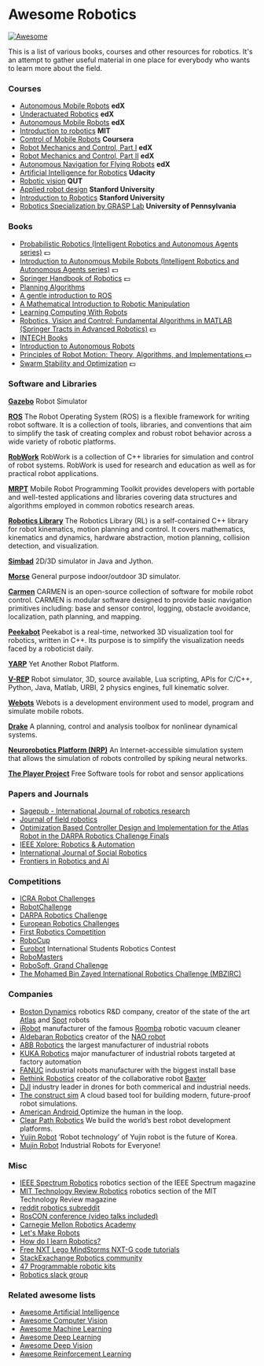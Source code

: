 Awesome Robotics
================

[![Awesome](https://cdn.rawgit.com/sindresorhus/awesome/d7305f38d29fed78fa85652e3a63e154dd8e8829/media/badge.svg)](https://github.com/sindresorhus/awesome)

This is a list of various books, courses and other resources for robotics. It's an attempt to gather useful material in one place for everybody who wants to learn more about the field.


### Courses ###
* [Autonomous Mobile Robots](https://courses.edx.org/courses/course-v1:ETHx+AMRx+1T2015/info) **edX**
* [Underactuated Robotics](https://courses.edx.org/courses/course-v1:MITx+6.832x_2+3T2015/info) **edX**
* [Autonomous Mobile Robots](https://courses.edx.org/courses/ETHx/AMRx/1T2014/info) **edX**
* [Introduction to robotics](http://ocw.mit.edu/courses/mechanical-engineering/2-12-introduction-to-robotics-fall-2005/) **MIT**
* [Control of Mobile Robots](https://www.coursera.org/course/conrob) **Coursera**
* [Robot Mechanics and Control, Part I](https://www.edx.org/course/robot-mechanics-control-part-i-snux-snu446-345-1x) **edX**
* [Robot Mechanics and Control, Part II](https://www.edx.org/course/robot-mechanics-control-part-ii-snux-snu446-345-2x) **edX**
* [Autonomous Navigation for Flying Robots](https://www.edx.org/course/autonomous-navigation-flying-robots-tumx-autonavx-0) **edX**
* [Artificial Intelligence for Robotics](https://www.udacity.com/course/artificial-intelligence-for-robotics--cs373) **Udacity**
* [Robotic vision](https://www.qut.edu.au/study/short-courses-and-professional-development/short-courses/robotic-vision) **QUT**
* [Applied robot design](https://www.youtube.com/user/StanfordCS235/videos) **Stanford University**
* [Introduction to Robotics](https://see.stanford.edu/Course/CS223A) **Stanford University**
* [Robotics Specialization by GRASP Lab](https://www.coursera.org/specializations/robotics) **University of Pennsylvania**


### Books ###
* [Probabilistic Robotics (Intelligent Robotics and Autonomous Agents series)](http://www.amazon.com/Probabilistic-Robotics-Intelligent-Autonomous-Agents/dp/0262201623/)  :dollar:
* [Introduction to Autonomous Mobile Robots (Intelligent Robotics and Autonomous Agents series)](http://www.amazon.com/Introduction-Autonomous-Mobile-Intelligent-Robotics/dp/0262015358/)  :dollar:
* [Springer Handbook of Robotics](http://www.amazon.com/Springer-Handbook-Robotics-Bruno-Siciliano/dp/354023957X)  :dollar:
* [Planning Algorithms](http://planning.cs.uiuc.edu/)
* [A gentle introduction to ROS](https://cse.sc.edu/~jokane/agitr/agitr-letter.pdf)
* [A Mathematical Introduction to Robotic Manipulation](http://www.cds.caltech.edu/~murray/mlswiki/?title=First_edition)
* [Learning Computing With Robots](http://wiki.roboteducation.org/Introduction_to_Computer_Science_via_Robots)
* [Robotics, Vision and Control: Fundamental Algorithms in MATLAB (Springer Tracts in Advanced Robotics)](http://www.amazon.com/Robotics-Vision-Control-Fundamental-Algorithms/dp/3642201431)  :dollar:
* [INTECH Books](http://www.intechopen.com/subjects/robotics)
* [Introduction to Autonomous Robots](https://github.com/correll/Introduction-to-Autonomous-Robots/releases)
* [Principles of Robot Motion: Theory, Algorithms, and Implementations ](https://www.amazon.com/Principles-Robot-Motion-Implementations-Intelligent/dp/0262033275) :dollar:
* [Swarm Stability and Optimization](http://www.springer.com/us/book/9783642180408) :dollar:


### Software and Libraries ###
[**Gazebo**](http://gazebosim.org/)
Robot Simulator

[**ROS**](http://www.ros.org/)
The Robot Operating System (ROS) is a flexible framework for writing robot software. It is a collection of tools, libraries, and conventions that aim to simplify the task of creating complex and robust robot behavior across a wide variety of robotic platforms.

[**RobWork**](http://www.robwork.dk/jrobwork/)
RobWork is a collection of C++ libraries for simulation and control of robot systems. RobWork is used for research and education as well as for practical robot applications.

[**MRPT**](http://www.mrpt.org/)
Mobile Robot Programming Toolkit provides developers with portable and well-tested applications and libraries covering data structures and algorithms employed in common robotics research areas.

[**Robotics Library**](http://www.roboticslibrary.org/)
The Robotics Library (RL) is a self-contained C++ library for robot kinematics, motion planning and control. It covers mathematics, kinematics and dynamics, hardware abstraction, motion planning, collision detection, and visualization.

[**Simbad**](http://simbad.sourceforge.net/)
2D/3D simulator in Java and Jython.

[**Morse**](https://www.openrobots.org/wiki/morse/)
General purpose indoor/outdoor 3D simulator.

[**Carmen**](http://carmen.sourceforge.net/)
CARMEN is an open-source collection of software for mobile robot control. CARMEN is modular software designed to provide basic navigation primitives including: base and sensor control, logging, obstacle avoidance, localization, path planning, and mapping.

[**Peekabot**](http://www.peekabot.org/)
Peekabot is a real-time, networked 3D visualization tool for robotics, written in C++. Its purpose is to simplify the visualization needs faced by a roboticist daily.

[**YARP**](http://www.yarp.it/)
Yet Another Robot Platform.

[**V-REP**](http://www.coppeliarobotics.com/)
Robot simulator, 3D, source available, Lua scripting, APIs for C/C++, Python, Java, Matlab, URBI, 2 physics engines, full kinematic solver.

[**Webots**](https://www.cyberbotics.com/overview)
Webots is a development environment used to model, program and simulate mobile robots.

[**Drake**](http://drake.mit.edu/)
A planning, control and analysis toolbox for nonlinear dynamical systems.

[**Neurorobotics Platform (NRP)**](http://131.159.60.234/fileadmin/platform/)
An Internet-accessible simulation system that allows the simulation of robots controlled by spiking neural networks.

[**The Player Project**](http://playerstage.sourceforge.net/)
Free Software tools for robot and sensor applications 


### Papers and Journals ###
* [Sagepub - International Journal of robotics research](http://www.ijrr.org/)
* [Journal of field robotics](http://www.journalfieldrobotics.org/Home.html)
* [Optimization Based Controller Design and Implementation for the
Atlas Robot in the DARPA Robotics Challenge Finals](https://www.cs.cmu.edu/~cga/drc/ICHR15_0025_MS.pdf)
* [IEEE Xplore: Robotics & Automation](http://ieeexplore.ieee.org/xpl/RecentIssue.jsp?punumber=100)
* [International Journal of Social Robotics](http://www.springer.com/engineering/robotics/journal/12369)
* [Frontiers in Robotics and AI](http://journal.frontiersin.org/journal/robotics-and-ai)


### Competitions ###
* [ICRA Robot Challenges](http://icra2015.org/conference/robot-challenges)
* [RobotChallenge](http://www.robotchallenge.org/)
* [DARPA Robotics Challenge](http://www.theroboticschallenge.org/)
* [European Robotics Challenges](http://www.euroc-project.eu/)
* [First Robotics Competition](http://www.firstinspires.org/robotics/frc)
* [RoboCup](http://www.robocup.org/)
* [Eurobot](http://www.eurobot.org/) International Students Robotics Contest
* [RoboMasters](http://www.robomasters.com/en/)
* [RoboSoft, Grand Challenge](http://www.robosoftca.eu/)
* [The Mohamed Bin Zayed International Robotics Challenge (MBZIRC)](http://www.mbzirc.com)


### Companies ###
* [Boston Dynamics](http://www.bostondynamics.com/) robotics R&D company, creator of the state of the art [Atlas](https://www.youtube.com/watch?v=rVlhMGQgDkY) and [Spot](https://www.youtube.com/watch?v=M8YjvHYbZ9w) robots
* [iRobot](http://www.irobot.com/) manufacturer of the famous [Roomba](https://en.wikipedia.org/wiki/Roomba) robotic vacuum cleaner
* [Aldebaran Robotics](https://www.aldebaran.com/en) creator of the [NAO robot](https://www.youtube.com/watch?v=nNbj2G3GmAo)
* [ABB Robotics](http://new.abb.com/products/robotics) the largest manufacturer of industrial robots
* [KUKA Robotics](http://www.kuka-robotics.com/en/) major manufacturer of industrial robots targeted at factory automation
* [FANUC](http://www.fanucamerica.com/) industrial robots manufacturer with the biggest install base
* [Rethink Robotics](http://www.rethinkrobotics.com/) creator of the collaborative robot [Baxter](https://www.youtube.com/watch?v=fCML42boO8c)
* [DJI](http://www.dji.com/) industry leader in drones for both commerical and industrial needs.
* [The construct sim](http://www.theconstructsim.com/)  A cloud based tool for building modern, future-proof robot simulations. 
* [American Android ](http://www.americanandroid.com) Optimize the human in the loop. 
* [Clear Path Robotics](https://www.clearpathrobotics.com) We build the world’s best robot development platforms.
* [Yujin Robot](http://en.yujinrobot.com) ‘Robot technology’ of Yujin robot is the future of Korea.
* [Mujin Robot](http://mujin.co.jp) Industrial Robots for Everyone!

### Misc ###
* [IEEE Spectrum Robotics](http://spectrum.ieee.org/robotics) robotics section of the IEEE Spectrum magazine
* [MIT Technology Review Robotics](https://www.technologyreview.com/c/robotics/) robotics section of the MIT Technology Review magazine
* [reddit robotics subreddit](https://www.reddit.com/r/robotics/)
* [RosCON conference (video talks included)](http://roscon.ros.org/2015/)
* [Carnegie Mellon Robotics Academy](http://education.rec.ri.cmu.edu/)
* [Let's Make Robots](http://letsmakerobots.com/)
* [How do I learn Robotics?](https://www.quora.com/How-do-I-learn-robotics)
* [Free NXT Lego MindStorms NXT-G code tutorials](http://www.drgraeme.net/DrGraeme-free-NXT-G-tutorials/ChV4.htm)
* [StackExachange Robotics community](https://robotics.stackexchange.com)
* [47 Programmable robotic kits](http://www.intorobotics.com/47-programmable-robotic-kits/)
* [Robotics slack group](https://robotics-and-ai.slack.com/shared_invite/MzA1ODYzMDc2MTctMTQ1OTM0NDU5MS00MDgxYTY1ZDAy)


### Related awesome lists ###
* [Awesome Artificial Intelligence](https://github.com/owainlewis/awesome-artificial-intelligence)
* [Awesome Computer Vision](https://github.com/jbhuang0604/awesome-computer-vision)
* [Awesome Machine Learning](https://github.com/josephmisiti/awesome-machine-learning)
* [Awesome Deep Learning](https://github.com/ChristosChristofidis/awesome-deep-learning)
* [Awesome Deep Vision](https://github.com/kjw0612/awesome-deep-vision)
* [Awesome Reinforcement Learning](https://github.com/aikorea/awesome-rl/)
